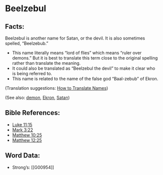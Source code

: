 # Beelzebul

## Facts:

Beelzebul is another name for Satan, or the devil. It is also sometimes spelled, “Beelzebub.”

* This name literally means “lord of flies” which means “ruler over demons.” But it is best to translate this term close to the original spelling rather than translate the meaning.
* It could also be translated as “Beelzebul the devil” to make it clear who is being referred to.
* This name is related to the name of the false god “Baal-zebub” of Ekron.

(Translation suggestions: [How to Translate Names](../../translate/translate-names))

(See also: [demon](../kt/demon.md), [Ekron](../names/ekron.md), [Satan](../kt/satan.md))

## Bible References:

* [Luke 11:15](rc://en/tn/help/luk/11/15)
* [Mark 3:22](rc://en/tn/help/mrk/03/22)
* [Matthew 10:25](rc://en/tn/help/mat/10/25)
* [Matthew 12:25](rc://en/tn/help/mat/12/25)

## Word Data:

* Strong’s: [[G00954]]
